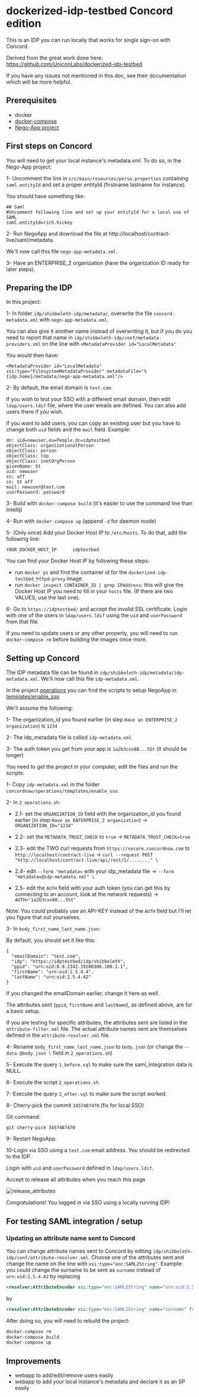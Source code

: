 # dockerized-idp-testbed Concord edition

This is an IDP you can run locally that works for single sign-on with Concord.

Derived from the great work done here: https://github.com/UniconLabs/dockerized-idp-testbed

If you have any issues not mentioned in this doc, see their documentation which will be more helpful.


## Prerequisites

- docker
- [docker-compose](https://docs.docker.com/compose/install/)
- [Nego-App project](https://github.com/WitchBird/Negotiation-App)


## First steps on Concord

You will need to get your local instance's metadata.xml. To do so, in the Nego-App project:

1- Uncomment the line in `src/main/resources/perso.properties` containing `saml.entityId` and set a proper entityId (firstname.lastname for instance). 

You should have something like:

```
## Saml
#Uncomment following line and set up your entityId for a local use of SAML
saml.entityId=rich.hickey
```

2- Run NegoApp and download the file at http://localhost/contract-live/saml/metadata.

We'll now call this file `nego-app-metadata.xml`.

3- Have an ENTERPRISE_2 organization (have the organization ID ready for later steps).


## Preparing the IDP

In this project:

1- In folder `idp/shibboleth-idp/metadata/`, overwrite the file `concord-metadata.xml` with `nego-app-metadata.xml`.
 
You can also give it another name instead of overwriting it, 
but if you do you need to report that name in `idp/shibboleth-idp/conf/metadata-providers.xml` on the line with `<MetadataProvider id="LocalMetadata"`

You would then have:
```
<MetadataProvider id="LocalMetadata"  xsi:type="FilesystemMetadataProvider" metadataFile="%{idp.home}/metadata/nego-app-metadata.xml"/>
```

2- By default, the email domain is `test.com`.

If you wish to test your SSO with a different email domain, then edit `ldap/users.ldif` file, where the user emails are defined. 
You can also add users there if you wish.

If you want to add users, you can copy an existing user but you have to change both `uid` fields and the `mail` field.
Example:
```
dn: uid=newuser,ou=People,dc=idptestbed
objectClass: organizationalPerson
objectClass: person
objectClass: top
objectClass: inetOrgPerson
givenName: St
uid: newuser
sn: aff
cn: St aff
mail: newuser@test.com
userPassword: password
```

3- Build with `docker-compose build` (it's easier to use the command line than Intellij)

4- Run with `docker-compose up` (append `-d` for daemon mode)

5- (Only once) Add your Docker Host IP to `/etc/hosts`. To do that, add the following line:

```
YOUR_DOCKER_HOST_IP      idptestbed
```

You can find your Docker Host IP by following these steps:

* run `docker ps` and find the container id for the `dockerized-idp-testbed_httpd-proxy` image.
* run `docker inspect CONTAINER_ID | grep IPAddress`: this will give the Docker Host IP you need to fill in your `hosts` file. 
(If there are two VALUES, use the last one).

6- Go to `https://idptestbed/` and accept the invalid SSL certificate. 
Login with one of the users in `ldap/users.ldif` using the `uid` and `userPassword` from that file.

If you need to update users or any other property, you will need to run `docker-compose rm` before building the images once more.


## Setting up Concord

The IDP metadata file can be found in `idp/shibboleth-idp/metadata/idp-metadata.xml`. 
We'll now call this file `idp-metadata.xml`.

In the project [operations](https://github.com/concordnow/operations/) you can find the scripts to setup NegoApp in [templates/enable_sso](https://github.com/concordnow/operations/tree/master/templates/enable_sso)

We'll assume the following:

1- The organization_id you found earlier (in step `Have an ENTERPRISE_2 organization`) is `1234`

2- The idp_metadata file is called `idp-metadata.xml`

3- The auth token you get from your app is `1a2b3cxx88...55t` (it should be longer)

You need to get the project in your computer, edit the files and run the scripts:

1- Copy `idp-metadata.xml` in the folder `concordnow/operations/templates/enable_sso`.

2- In `2_operations.sh`: 

  - 2.1- set the `ORGANIZATION_ID` field with the organization_id you found earlier (in step `Have an ENTERPRISE_2 organization`) -> `ORGANIZATION_ID="1234"`
  
  - 2.2- set the `METADATA_TRUST_CHECK` to `true` -> `METADATA_TRUST_CHECK=true`
  
  - 2.3- edit the TWO curl requests from `https://secure.concordnow.com` to `http://localhost/contract-live` -> `curl --request POST "http://localhost/contract-live/api/rest/1/........" \`
    
  - 2.4- edit `--form "metadata=` with your idp_metadata file -> `--form "metadata=@idp-metadata.xml" \`
  
  - 2.5- edit the `AUTH` field with your auth token (you can get this by connecting to an account, look at the network requests) -> `AUTH="1a2b3cxx88...55t"`
   
Note: You could probably use an API-KEY instead of the `AUTH` field but I'll let you figure that out yourselves.
    
3- In `body_first_name_last_name.json`:

By default, you should set it like this:

``` 
{
  "emailDomain": "test.com",
  "idp": "https://idptestbed/idp/shibboleth",
  "ppid": "urn:oid:0.9.2342.19200300.100.1.1",
  "firstName": "urn:oid:2.5.4.4",
  "lastName": "urn:oid:2.5.4.42"
}
```

If you changed the emailDomain earlier, change it here as well.

The attributes sent (`ppid`, `firstName` and `lastName`), as defined above, are for a basic setup.

If you are testing for specific attributes, the attributes sent are listed in the `attribute-filter.xml` file. 
The actual attribute names sent are themselves defined in the `attribute-resolver.xml` file. 

4- Rename `body_first_name_last_name.json` to `body.json` (or change the `--data @body.json \` field in `2_operations.sh`)

5- Execute the query `1_before.sql` to make sure the saml_integration data is NULL.

6- Execute the script `2_operations.sh`.

7- Execute the query `3_after.sql` to make sure the script worked.

8- Cherry-pick the commit `3457487470` (fix for local SSO)

Git command:

`git cherry-pick 3457487470`

9- Restart NegoApp.

10-Login via SSO using a `test.com` email address. You should be redirected to the IDP. 

Login with `uid` and `userPassword` defined in `ldap/users.ldif`.

Accept to release all attributes when you reach this page

![release_attributes](https://github.com/concordnow/dockerized-idp-testbed/raw/master/doc/idp-release-example.png "IDP login example")

Congratulations! You logged in via SSO using a locally running IDP!


## For testing SAML integration / setup

### Updating an attribute name sent to Concord

You can change attribute names sent to Concord by editing `idp/shibboleth-idp/conf/attribute-resolver.xml`. Choose one of the attributes sent
and change the name on the line with `xsi:type="enc:SAML2String"`. Example: you could change the surname to be sent as `surname` instead of `urn:oid:2.5.4.42`
by replacing

```xml
<resolver:AttributeEncoder xsi:type="enc:SAML2String" name="urn:oid:2.5.4.4" friendlyName="sn" encodeType="false" />
```

by


```xml
<resolver:AttributeEncoder xsi:type="enc:SAML2String" name="surname" friendlyName="sn" encodeType="false" />
```
After doing so, you will need to rebuild the project:

```bash
docker-compose rm
docker-compose build
docker-compose up
```


## Improvements

- webapp to add/edit/remove users easily
- webapp to add your local instance's metadata and declare it as an SP easily 
